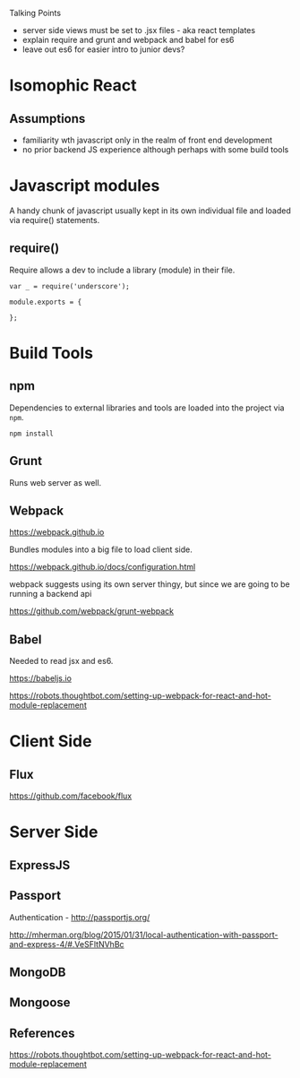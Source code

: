 Talking Points
- server side views must be set to .jsx files - aka react templates
- explain require and grunt and webpack and babel for es6
- leave out es6 for easier intro to junior devs?

# Isomophic React

## Assumptions
- familiarity wth javascript only in the realm of front end development
- no prior backend JS experience although perhaps with some build tools

# Javascript modules

A handy chunk of javascript usually kept in its own individual file and loaded via require() statements.

## require()

Require allows a dev to include a library (module) in their file.

```
var _ = require('underscore');

module.exports = {

};
```

# Build Tools

## npm

Dependencies to external libraries and tools are loaded into the project via `npm`. 

```
npm install
```

## Grunt

Runs web server as well.



## Webpack

https://webpack.github.io

Bundles modules into a big file to load client side.

https://webpack.github.io/docs/configuration.html

webpack suggests using its own server thingy, but since we are going to be running a backend api 

https://github.com/webpack/grunt-webpack

## Babel

Needed to read jsx and es6.

https://babeljs.io

https://robots.thoughtbot.com/setting-up-webpack-for-react-and-hot-module-replacement


# Client Side

## Flux

https://github.com/facebook/flux

# Server Side

## ExpressJS

## Passport

Authentication - http://passportjs.org/

http://mherman.org/blog/2015/01/31/local-authentication-with-passport-and-express-4/#.VeSFltNVhBc

## MongoDB

## Mongoose

## References

https://robots.thoughtbot.com/setting-up-webpack-for-react-and-hot-module-replacement

